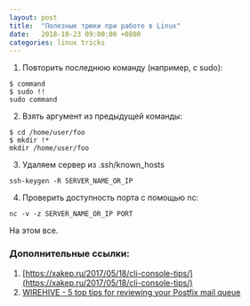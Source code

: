 ```yaml
---
layout: post
title:  "Полезные трюки при работе в Linux"
date:   2018-10-23 09:00:00 +0800
categories: linux tricks
---
```


1. Повторить последнюю команду (например, с sudo):
```
$ command
$ sudo !!
sudo command
```
2. Взять аргумент из предыдущей команды:
```
$ cd /home/user/foo
$ mkdir !*
mkdir /home/user/foo
```
3. Удаляем сервер из .ssh/known_hosts
```
ssh-keygen -R SERVER_NAME_OR_IP
```
4. Проверить доступность порта с помощью nc:
```
nc -v -z SERVER_NAME_OR_IP PORT
```

На этом все.

### Дополнительные ссылки:
1. [https://xakep.ru/2017/05/18/cli-console-tips/](https://xakep.ru/2017/05/18/cli-console-tips/)
2. [WIREHIVE - 5 top tips for reviewing your Postfix mail queue](https://www.wirehive.com/thoughts/5-top-tips-reviewing-postfix-mail-queue/)